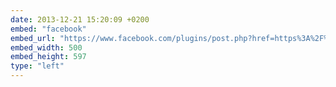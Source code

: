 ```yaml
---
date: 2013-12-21 15:20:09 +0200
embed: "facebook"
embed_url: "https://www.facebook.com/plugins/post.php?href=https%3A%2F%2Fwww.facebook.com%2Fmedia%2Fset%2F%3Fset%3Da.340501446075140.1073741829.192737880851498%26type%3D3&width=500"
embed_width: 500
embed_height: 597
type: "left"
---
```

